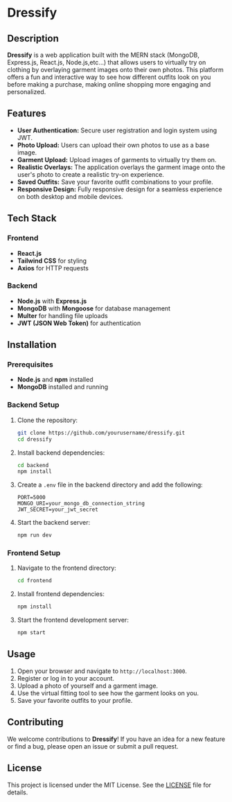 ﻿# Dressify

## Description

**Dressify** is a web application built with the MERN stack (MongoDB, Express.js, React.js, Node.js,etc...) that allows users to virtually try on clothing by overlaying garment images onto their own photos. This platform offers a fun and interactive way to see how different outfits look on you before making a purchase, making online shopping more engaging and personalized.

## Features

- **User Authentication:** Secure user registration and login system using JWT.
- **Photo Upload:** Users can upload their own photos to use as a base image.
- **Garment Upload:** Upload images of garments to virtually try them on.
- **Realistic Overlays:** The application overlays the garment image onto the user's photo to create a realistic try-on experience.
- **Saved Outfits:** Save your favorite outfit combinations to your profile.
- **Responsive Design:** Fully responsive design for a seamless experience on both desktop and mobile devices.

## Tech Stack

### Frontend

- **React.js**
- **Tailwind CSS** for styling
- **Axios** for HTTP requests

### Backend

- **Node.js** with **Express.js**
- **MongoDB** with **Mongoose** for database management
- **Multer** for handling file uploads
- **JWT (JSON Web Token)** for authentication

## Installation

### Prerequisites

- **Node.js** and **npm** installed
- **MongoDB** installed and running

### Backend Setup

1. Clone the repository:

    ```bash
    git clone https://github.com/yourusername/dressify.git
    cd dressify
    ```

2. Install backend dependencies:

    ```bash
    cd backend
    npm install
    ```

3. Create a `.env` file in the backend directory and add the following:

    ```env
    PORT=5000
    MONGO_URI=your_mongo_db_connection_string
    JWT_SECRET=your_jwt_secret
    ```

4. Start the backend server:

    ```bash
    npm run dev
    ```

### Frontend Setup

1. Navigate to the frontend directory:

    ```bash
    cd frontend
    ```

2. Install frontend dependencies:

    ```bash
    npm install
    ```

3. Start the frontend development server:

    ```bash
    npm start
    ```

## Usage

1. Open your browser and navigate to `http://localhost:3000`.
2. Register or log in to your account.
3. Upload a photo of yourself and a garment image.
4. Use the virtual fitting tool to see how the garment looks on you.
5. Save your favorite outfits to your profile.

## Contributing

We welcome contributions to **Dressify**! If you have an idea for a new feature or find a bug, please open an issue or submit a pull request.

## License

This project is licensed under the MIT License. See the [LICENSE](LICENSE) file for details.
